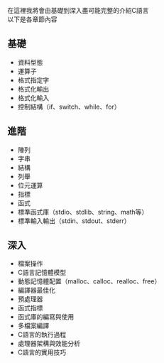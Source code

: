 在這裡我將會由基礎到深入盡可能完整的介紹C語言  
以下是各章節內容  
## 基礎  
* 資料型態    
* 運算子
* 格式指定字
* 格式化輸出
* 格式化輸入  
* 控制結構（if、switch、while、for）  
## 進階   
* 陣列  
* 字串  
* 結構  
* 列舉  
* 位元運算  
* 指標
* 函式
* 標準函式庫（stdio、stdlib、string、math等）  
* 標準輸入輸出（stdin、stdout、stderr）  
## 深入  
* 檔案操作  
* C語言記憶體模型
* 動態記憶體配置（malloc、calloc、realloc、free）  
* 編譯器最佳化  
* 預處理器  
* 函式指標  
* 函式庫的編寫與使用  
* 多檔案編譯  
* C語言的執行過程  
* 處理器架構與效能分析  
* C語言的實用技巧  
